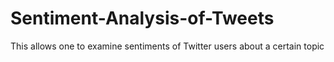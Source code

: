 # Sentiment-Analysis-of-Tweets
This allows one to examine sentiments of Twitter users about a certain topic
